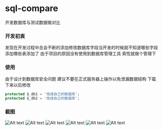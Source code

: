 # sql-compare
开发数据库与测试数据做对比

### 开发初衷
发现在开发过程中总会不断的添加修改数据库字段当开发的时候就不知道哪些字段添加哪些表添加了 由于项目的原因没有使用到数据库管理工具 索性就做个管理下 

### 使用
由于设计到数据库安全问题 建议不要在正式服务器上操作以免泄漏数据结构
下载下来以后修改
~~~javascript
protected $_db1 = '改成自己的数据库';
protected $_db2 = '改成自己的数据库';
~~~
### 截图
![Alt text](https://github.com/carter911/sql-compare/blob/master/public/static/images/login.jpg)
![Alt text](https://github.com/carter911/sql-compare/blob/master/public/static/images/home.jpg)
![Alt text](https://github.com/carter911/sql-compare/blob/master/public/static/images/table.jpg)
![Alt text](https://github.com/carter911/sql-compare/blob/master/public/static/images/view_table.jpg)
![Alt text](https://github.com/carter911/sql-compare/blob/master/public/static/images/db1.jpg)
![Alt text](https://github.com/carter911/sql-compare/blob/master/public/static/images/copy.jpg)


